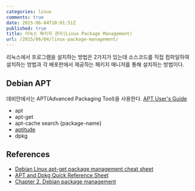 ```yaml
---
categories: linux
comments: true
date: 2015-06-04T10:01:51Z
published: true
title: 리눅스 패키지 관리(Linux Package Management)
url: /2015/06/04/linux-package-management/
---
```


리눅스에서 프로그램을 설치하는 방법은 2가지가 있는데 소스코드를 직접 컴파일하여 설치하는 방법과 각 배포판에서 제공하는 패키지 매니저를 통해 설치하는 방법이다.

## Debian APT
데비안에서는 APT(Advanced Packaging Tool)을 사용한다. [APT User's Guide](http://www.debian.org/doc/manuals/apt-guide/index.en.html)

  * apt
  * apt-get
  * apt-cache search {package-name}
  * [aptitude]
  * dpkg


## References
  * [Debian Linux apt-get package management cheat sheet](http://www.cyberciti.biz/tips/linux-debian-package-management-cheat-sheet.html)
  * [APT and Dpkg Quick Reference Sheet](http://www.cyberciti.biz/ref/apt-dpkg-ref.html)
  * [Chapter 2. Debian package management](http://www.debian.org/doc/manuals/debian-reference/ch02.en.html#_basic_package_management_operations)


[aptitude]: https://wiki.debian.org/ko/Aptitude
